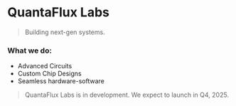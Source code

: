 # QuantaFlux Labs
> Building next-gen systems.

### What we do:
- Advanced Circuits
- Custom Chip Designs
- Seamless hardware-software

> QuantaFlux Labs is in development. We expect to launch in Q4, 2025.
